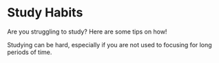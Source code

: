 # Study Habits
Are you struggling to study? Here are some tips on how!
<p> Studying can be hard, especially if you are not used to focusing for long periods of time. </p>
